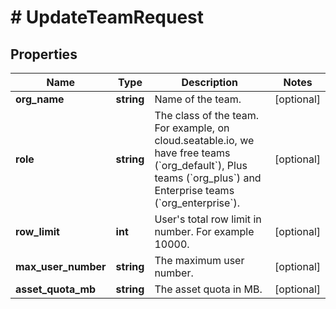 # # UpdateTeamRequest

## Properties

Name | Type | Description | Notes
------------ | ------------- | ------------- | -------------
**org_name** | **string** | Name of the team. | [optional]
**role** | **string** | The class of the team. For example, on cloud.seatable.io, we have free teams (&#x60;org_default&#x60;), Plus teams (&#x60;org_plus&#x60;) and Enterprise teams (&#x60;org_enterprise&#x60;). | [optional]
**row_limit** | **int** | User&#39;s total row limit in number. For example 10000. | [optional]
**max_user_number** | **string** | The maximum user number. | [optional]
**asset_quota_mb** | **string** | The asset quota in MB. | [optional]

